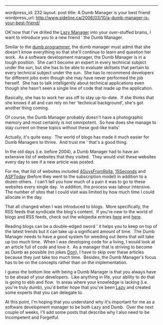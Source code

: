 --- 
wordpress_id: 232
layout: post
title: A Dumb Manager is your best friend
wordpress_url: http://www.sideline.ca/2006/03/10/a-dumb-manager-is-your-best-friend/

<p>OK'now that I've drilled the <a href="http://my.aream.ca/blogs/mike/archive/2006/03/02/15207.aspx">Lazy Manager</a> into your over-stuffed brains, I want to introduce you to a new friend ' the Dumb Manager.</p>
<p>Similar to the <a href="http://blog.outer-court.com/archive/2005-08-24-n14.html">dumb programmer</a>, the dumb manager must admit that she doesn't know everything so that she'll continue to learn and question her work.  As a software development manager, the Dumb Manager is in a tough position.  She can't become an expert in every technical subject under the sun, but she has to be able to evaluate skillsets that pertain to every technical subject under the sun.  She has to recommend developers for different jobs even though she may have never performed the job herself.  She has to talk intelligently about technical applications even though she hasn't seen a single line of code that made up the application.</p>
<p>Basically, she has to work her ass off to stay up-to-date.  If she thinks that she knows it all and can rely on her 'technical background', she's got another thing coming.</p>
<p>Of course, the Dumb Manager probably doesn't have a photographic memory and most certainly is not omnipotent.  So how does she manage to stay current on these topics without these god-like traits'</p>
<p>Actually, it's quite easy.  The world of blogs has made it much easier for Dumb Managers to thrive.  And trust me ' that's a good thing.</p>
<p>In the old days (i.e. before 2004), a Dumb Manager had to have an extensive list of websites that they visited.  They would visit these websites every day to see if a new article was posted.  </p>
<p>For me, that list of websites included <a href="http://www.4guysfromrolla.com/">4GuysFromRolla</a>, <a href="http://www.15seconds.com/">15Seconds</a> and <a href="http://www.asptoday.com/">ASPToday</a> (before they went to the subscription model) in addition to a dozen others.  I can't tell you how much of a pain it was to go to these websites every single day.  In addition, the process was labour intensive.  The number of sites that I could visit was limited by how much time I could allocate in the day.</p>
<p>That all changed when I was introduced to blogs.  More specifically, the RSS feeds that syndicate the blog's content.  If you're new to the world of blogs and RSS feeds, check out the wikipedia entries <a href="http://en.wikipedia.org/wiki/Blog">here</a> and <a href="http://en.wikipedia.org/wiki/RSS_%28file_format%29">here</a>.</p>
<p>Reading blogs can be a double-edged sword ' it helps you to keep on top of the latest trends but it can take up a significant amount of time.  The Dumb Manager needs to have a good system for weeding out items that will take up too much time.  When I was developing code for a living, I would look at an article full of code and love it.  As a manager that is striving to become as Dumb as possible (no jokes <a href="http://igloocoder.com/default.aspx">Don</a>), I have to skip over these articles because they just take too much time.  Besides, the Dumb Manager's focus has to be on the concepts rather than on the implementation.</p>
<p>I guess the bottom line with being a Dumb Manager is that you always have to be ahead of your developers.  Like anything in life, your ability to do that is going to ebb and flow.  In areas where your knowledge is lacking (i.e. you're truly dumb), you'd better hope that you've been <a href="http://my.aream.ca/blogs/mike/archive/2006/03/02/15207.aspx">Lazy</a> and created some experts that you can delegate to.</p>
<p>At this point, I'm hoping that you understand why it's important for me as a software development manager to be both Lazy and Dumb.  Over the next couple of weeks, I'll add some posts that describe why I also need to be Incompetent and Forgetful.</p>
